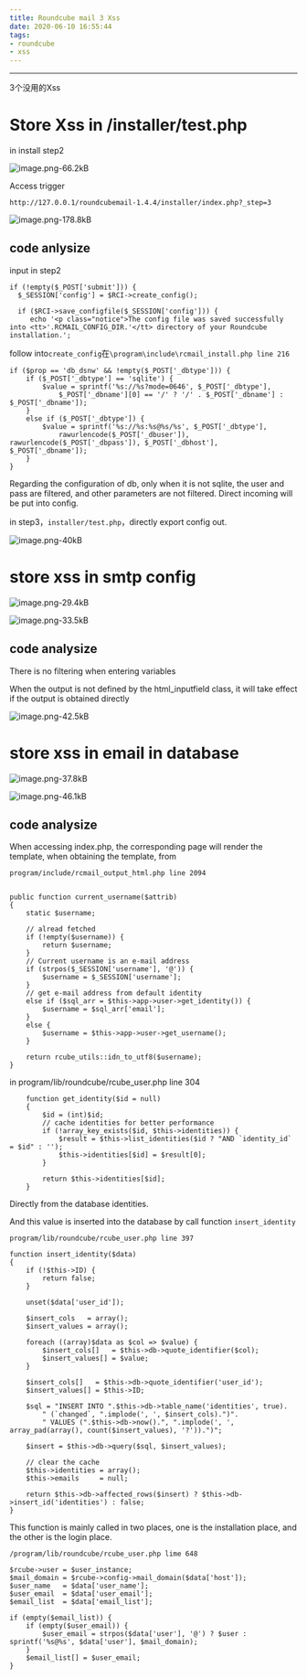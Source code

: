 ```yaml
---
title: Roundcube mail 3 Xss
date: 2020-06-10 16:55:44
tags: 
- roundcube
- xss
---
```


---



3个没用的Xss

<!--more-->


# Store Xss in /installer/test.php

in install step2

![image.png-66.2kB][1]


Access trigger
```
http://127.0.0.1/roundcubemail-1.4.4/installer/index.php?_step=3
```
![image.png-178.8kB][2]


## code anlysize

input in step2
```
if (!empty($_POST['submit'])) {
  $_SESSION['config'] = $RCI->create_config();

  if ($RCI->save_configfile($_SESSION['config'])) {
     echo '<p class="notice">The config file was saved successfully into <tt>'.RCMAIL_CONFIG_DIR.'</tt> directory of your Roundcube installation.';

```

follow into`create_config`在`\program\include\rcmail_install.php line 216`
```
if ($prop == 'db_dsnw' && !empty($_POST['_dbtype'])) {
    if ($_POST['_dbtype'] == 'sqlite') {
        $value = sprintf('%s://%s?mode=0646', $_POST['_dbtype'],
            $_POST['_dbname'][0] == '/' ? '/' . $_POST['_dbname'] : $_POST['_dbname']);
    }
    else if ($_POST['_dbtype']) {
        $value = sprintf('%s://%s:%s@%s/%s', $_POST['_dbtype'],
            rawurlencode($_POST['_dbuser']), rawurlencode($_POST['_dbpass']), $_POST['_dbhost'], $_POST['_dbname']);
    }
}
```

Regarding the configuration of db, only when it is not sqlite, the user and pass are filtered, and other parameters are not filtered. Direct incoming will be put into config.


in step3，`installer/test.php`，directly export config out.

![image.png-40kB][3]

# store xss in smtp config

![image.png-29.4kB][4]

![image.png-33.5kB][5]

## code analysize

There is no filtering when entering variables

When the output is not defined by the html_inputfield class, it will take effect if the output is obtained directly

![image.png-42.5kB][6]


# store xss in email in database

![image.png-37.8kB][7]


![image.png-46.1kB][8]


## code analysize

When accessing index.php, the corresponding page will render the template, when obtaining the template, from

```
program/include/rcmail_output_html.php line 2094


public function current_username($attrib)
{
    static $username;

    // alread fetched
    if (!empty($username)) {
        return $username;
    }
    // Current username is an e-mail address
    if (strpos($_SESSION['username'], '@')) {
        $username = $_SESSION['username'];
    }
    // get e-mail address from default identity
    else if ($sql_arr = $this->app->user->get_identity()) {
        $username = $sql_arr['email'];
    }
    else {
        $username = $this->app->user->get_username();
    }
    
    return rcube_utils::idn_to_utf8($username);
}
```

in program/lib/roundcube/rcube_user.php line 304
```
    function get_identity($id = null)
    {
        $id = (int)$id;
        // cache identities for better performance
        if (!array_key_exists($id, $this->identities)) {
            $result = $this->list_identities($id ? "AND `identity_id` = $id" : '');
            $this->identities[$id] = $result[0];
        }

        return $this->identities[$id];
    }
```

Directly from the database identities.

And this value is inserted into the database by call function `insert_identity`

```
program/lib/roundcube/rcube_user.php line 397

function insert_identity($data)
{
    if (!$this->ID) {
        return false;
    }

    unset($data['user_id']);

    $insert_cols   = array();
    $insert_values = array();

    foreach ((array)$data as $col => $value) {
        $insert_cols[]   = $this->db->quote_identifier($col);
        $insert_values[] = $value;
    }

    $insert_cols[]   = $this->db->quote_identifier('user_id');
    $insert_values[] = $this->ID;

    $sql = "INSERT INTO ".$this->db->table_name('identities', true).
        " (`changed`, ".implode(', ', $insert_cols).")".
        " VALUES (".$this->db->now().", ".implode(', ', array_pad(array(), count($insert_values), '?')).")";

    $insert = $this->db->query($sql, $insert_values);

    // clear the cache
    $this->identities = array();
    $this->emails     = null;

    return $this->db->affected_rows($insert) ? $this->db->insert_id('identities') : false;
}
```

This function is mainly called in two places, one is the installation place, and the other is the login place.

```
/program/lib/roundcube/rcube_user.php lime 648

$rcube->user = $user_instance;
$mail_domain = $rcube->config->mail_domain($data['host']);
$user_name   = $data['user_name'];
$user_email  = $data['user_email'];
$email_list  = $data['email_list'];

if (empty($email_list)) {
    if (empty($user_email)) {
        $user_email = strpos($data['user'], '@') ? $user : sprintf('%s@%s', $data['user'], $mail_domain);
    }
    $email_list[] = $user_email;
}
```


[1]: https://lorexxar-blog.oss-cn-shanghai.aliyuncs.com/zybuluo-backup/LoRexxar/owf1cwattgs754us8a50b9ql/image.png
[2]: https://lorexxar-blog.oss-cn-shanghai.aliyuncs.com/zybuluo-backup/LoRexxar/ch865oo7kx1ox4qq6s2yan8h/image.png
[3]: https://lorexxar-blog.oss-cn-shanghai.aliyuncs.com/zybuluo-backup/LoRexxar/3fauiwg2at94fitzt0q0fifb/image.png
[4]: https://lorexxar-blog.oss-cn-shanghai.aliyuncs.com/zybuluo-backup/LoRexxar/oxxzk7ue5r65ox75guzzm40f/image.png
[5]: https://lorexxar-blog.oss-cn-shanghai.aliyuncs.com/zybuluo-backup/LoRexxar/w1limk4us55aqvsgmwcm25my/image.png
[6]: https://lorexxar-blog.oss-cn-shanghai.aliyuncs.com/zybuluo-backup/LoRexxar/y7k2beho0ay3w91oyoxv0z6w/image.png
[7]: https://lorexxar-blog.oss-cn-shanghai.aliyuncs.com/zybuluo-backup/LoRexxar/0ybzvbssnksdg8fbim9tk2df/image.png
[8]: https://lorexxar-blog.oss-cn-shanghai.aliyuncs.com/zybuluo-backup/LoRexxar/g7bi6zgtixwuijgxnj7555da/image.png